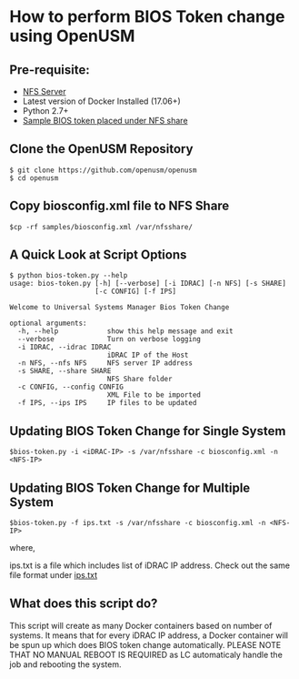 # How to perform BIOS Token change using OpenUSM

## Pre-requisite:

- [NFS Server](../docs/nfs-setup.md)
- Latest version of Docker Installed (17.06+)
- Python 2.7+ 
- [Sample BIOS token placed under NFS share](../samples/biosconfig.xml)


## Clone the OpenUSM Repository


```
$ git clone https://github.com/openusm/openusm
$ cd openusm
```

## Copy biosconfig.xml file to NFS Share

```
$cp -rf samples/biosconfig.xml /var/nfsshare/
```

## A Quick Look at Script Options

```
$ python bios-token.py --help
usage: bios-token.py [-h] [--verbose] [-i IDRAC] [-n NFS] [-s SHARE]
                     [-c CONFIG] [-f IPS]

Welcome to Universal Systems Manager Bios Token Change

optional arguments:
  -h, --help            show this help message and exit
  --verbose             Turn on verbose logging
  -i IDRAC, --idrac IDRAC
                        iDRAC IP of the Host
  -n NFS, --nfs NFS     NFS server IP address
  -s SHARE, --share SHARE
                        NFS Share folder
  -c CONFIG, --config CONFIG
                        XML File to be imported
  -f IPS, --ips IPS     IP files to be updated
```

## Updating BIOS Token Change for Single System 

```
$bios-token.py -i <iDRAC-IP> -s /var/nfsshare -c biosconfig.xml -n <NFS-IP>
```

## Updating BIOS Token Change for Multiple System


```
$bios-token.py -f ips.txt -s /var/nfsshare -c biosconfig.xml -n <NFS-IP>
```
where,

ips.txt is a file which includes list of iDRAC IP address. Check out the same file format under [ips.txt](../ips.txt)

## What does this script do?

This script will create as many Docker containers based on number of systems. It means that for every iDRAC IP address, a Docker container will be spun up which does BIOS token change automatically. PLEASE NOTE THAT NO MANUAL REBOOT IS REQUIRED as LC automaticaly handle the job and rebooting the system.
